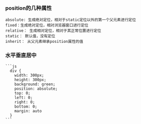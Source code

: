 ### position的几种属性
    absolute: 生成绝对定位，相对于static定位以外的第一个父元素进行定位
    fixed：生成绝对定位，相对浏览器窗口进行定位
    relative： 生成相对定位，相对于其正常位置进行定位
    static： 默认值，没有定位
    inherit： 从父元素继承position属性的值
### 水平垂直居中
    ```js
      div {
        width: 300px;
        height: 300px;
        background: green;
        position: absolute;
        top: 0;
        left: 0;
        right: 0;
        bottom: 0;
        margin: auto
      }
    ```
